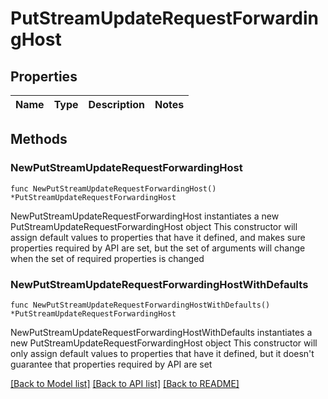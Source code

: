 # PutStreamUpdateRequestForwardingHost

## Properties

Name | Type | Description | Notes
------------ | ------------- | ------------- | -------------

## Methods

### NewPutStreamUpdateRequestForwardingHost

`func NewPutStreamUpdateRequestForwardingHost() *PutStreamUpdateRequestForwardingHost`

NewPutStreamUpdateRequestForwardingHost instantiates a new PutStreamUpdateRequestForwardingHost object
This constructor will assign default values to properties that have it defined,
and makes sure properties required by API are set, but the set of arguments
will change when the set of required properties is changed

### NewPutStreamUpdateRequestForwardingHostWithDefaults

`func NewPutStreamUpdateRequestForwardingHostWithDefaults() *PutStreamUpdateRequestForwardingHost`

NewPutStreamUpdateRequestForwardingHostWithDefaults instantiates a new PutStreamUpdateRequestForwardingHost object
This constructor will only assign default values to properties that have it defined,
but it doesn't guarantee that properties required by API are set


[[Back to Model list]](../README.md#documentation-for-models) [[Back to API list]](../README.md#documentation-for-api-endpoints) [[Back to README]](../README.md)


